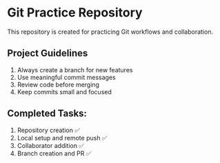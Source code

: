 # Git Practice Repository

This repository is created for practicing Git workflows and collaboration.

## Project Guidelines
1. Always create a branch for new features
2. Use meaningful commit messages
3. Review code before merging
4. Keep commits small and focused

## Completed Tasks:
1. Repository creation ✅
2. Local setup and remote push ✅
3. Collaborator addition ✅
4. Branch creation and PR ✅
